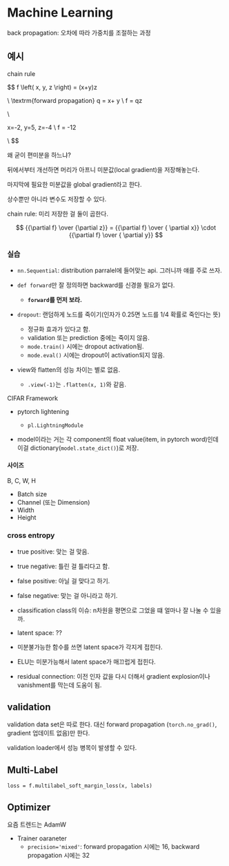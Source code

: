 #   Machine Learning

back propagation: 오차에 따라 가중치를 조절하는 과정


##  예시
chain rule

$$
f \left( x, y, z \right) = (x+y)z


\\
\textrm{forward propagation}
q =  x+ y
\\
f = qz

\\

x=-2, y=5, z=-4
\\
f = -12

\\
$$

왜 굳이 편미분을 하느냐?

뒤에서부터 개선하면 머리가 아프니 미분값(local gradient)을 저장해놓는다.

마지막에 필요한 미분값을 global gradient라고 한다.

상수뿐만 아니라 변수도 저장할 수 있다.

chain rule: 미리 저장한 걸 둘이 곱한다.

$$
{{\partial f} \over {\partial z}} = {{\partial f} \over { \partial x}} \cdot {{\partial f} \over { \partial y}}
$$

### 실습
*   `nn.Sequential`: distribution parralel에 들어맞는 api. 그러니까 얘를 주로 쓰자.

*   `def forward`만 잘 정의하면 backward를 신경쓸 필요가 없다.
    *   **`forward`를 먼저 보라.**

*   `dropout`: 랜덤하게 노드를 죽이기(인자가 0.25면 노드를 1/4 확률로 죽인다는 뜻)
    *   정규화 효과가 있다고 함.
    *   validation 또는 prediction 중에는 죽이지 않음.
    *   `mode.train()` 시에는 dropout activation됨.
    *   `mode.eval()` 시에는 dropout이 activation되지 않음.

*   view와 flatten의 성능 차이는 별로 없음.
    *   `.view(-1)`는 `.flatten(x, 1)`와 같음.

CIFAR Framework

*   pytorch lightening
    *   `pl.LightningModule`

*   model이라는 거는 각 component의 float value(item, in pytorch word)인데 이걸 dictionary(`model.state_dict()`)로 저장.

####    사이즈
B, C, W, H
*   Batch size
*   Channel (또는 Dimension)
*   Width
*   Height

### cross entropy
*   true positive: 맞는 걸 맞음.
*   true negative: 틀린 걸 틀리다고 함.
*   false positive: 아닐 걸 맞다고 하기.
*   false negative: 맞는 걸 아니라고 하기.

*   classification class의 이슈: n차원을 평면으로 그었을 떄 얼마나 잘 나눌 수 있을까.

*   latent space: ??


*   미분불가능한 함수를 쓰면 latent space가 각지게 접힌다.
*   ELU는 미분가능해서 latent space가 매끄럽게 접힌다.

*   residual connection: 이전 인자 값을 다시 더해서 gradient explosion이나 vanishment를 막는데 도움이 됨.


##  validation
validation data set은 따로 한다.
대신 forward propagation (`torch.no_grad()`, gradient 업데이트 없음)만 한다.

validation loader에서 성능 병목이 발생할 수 있다.


##  Multi-Label
`loss = f.multilabel_soft_margin_loss(x, labels)`

##  Optimizer
요즘 트렌드는 AdamW

*   Trainer oaraneter
    *   `precision='mixed'`: forward propagation 시에는 16, backward propagation 시에는 32
